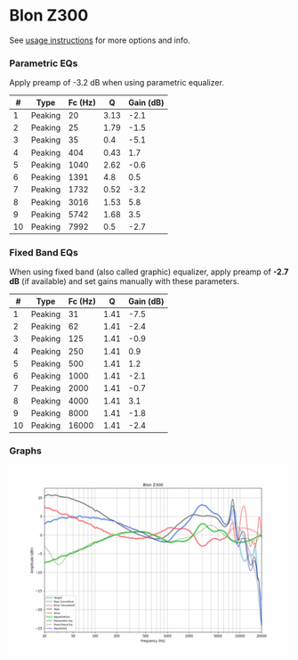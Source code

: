 # Blon Z300
See [usage instructions](https://github.com/jaakkopasanen/AutoEq#usage) for more options and info.

### Parametric EQs
Apply preamp of -3.2 dB when using parametric equalizer.

|   # | Type    |   Fc (Hz) |    Q |   Gain (dB) |
|-----|---------|-----------|------|-------------|
|   1 | Peaking |        20 | 3.13 |        -2.1 |
|   2 | Peaking |        25 | 1.79 |        -1.5 |
|   3 | Peaking |        35 | 0.4  |        -5.1 |
|   4 | Peaking |       404 | 0.43 |         1.7 |
|   5 | Peaking |      1040 | 2.62 |        -0.6 |
|   6 | Peaking |      1391 | 4.8  |         0.5 |
|   7 | Peaking |      1732 | 0.52 |        -3.2 |
|   8 | Peaking |      3016 | 1.53 |         5.8 |
|   9 | Peaking |      5742 | 1.68 |         3.5 |
|  10 | Peaking |      7992 | 0.5  |        -2.7 |

### Fixed Band EQs
When using fixed band (also called graphic) equalizer, apply preamp of **-2.7 dB** (if available) and set gains manually with these parameters.

|   # | Type    |   Fc (Hz) |    Q |   Gain (dB) |
|-----|---------|-----------|------|-------------|
|   1 | Peaking |        31 | 1.41 |        -7.5 |
|   2 | Peaking |        62 | 1.41 |        -2.4 |
|   3 | Peaking |       125 | 1.41 |        -0.9 |
|   4 | Peaking |       250 | 1.41 |         0.9 |
|   5 | Peaking |       500 | 1.41 |         1.2 |
|   6 | Peaking |      1000 | 1.41 |        -2.1 |
|   7 | Peaking |      2000 | 1.41 |        -0.7 |
|   8 | Peaking |      4000 | 1.41 |         3.1 |
|   9 | Peaking |      8000 | 1.41 |        -1.8 |
|  10 | Peaking |     16000 | 1.41 |        -2.4 |

### Graphs
![](./Blon%20Z300.png)
